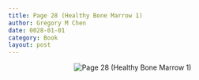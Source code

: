 ```yaml
---
title: Page 28 (Healthy Bone Marrow 1)
author: Gregory M Chen
date: 0028-01-01
category: Book
layout: post
---
```


<p style="text-align:center;"><img src="{{site.baseurl}}/assets/Graphics_v3.3/Page28_Healthy-Bone-Marrow-1.png" alt="Page 28 (Healthy Bone Marrow 1)" style="max-height: calc(100vh - 30px - 100px);"/></p>
